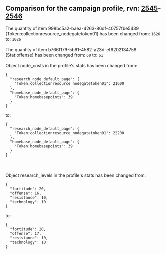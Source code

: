 ## Comparison for the campaign profile, rvn: [2545](https://github.com/PRO100KatYT/FortniteProfileRevisions/tree/main/profiles/campaign/2545%20campaign.json)-[2546](https://github.com/PRO100KatYT/FortniteProfileRevisions/tree/main/profiles/campaign/2546%20campaign.json)

The quantity of item 998bc5a2-baea-4263-86df-40757fbe5439 (Token:collectionresource_nodegatetoken01) has been changed from: `1626` to: `1026`
<br><br>
The quantity of item b766f179-5b61-4582-a23d-ef6202134758 (Stat:offense) has been changed from: `60` to: `61`
<br><br>
Object node_costs in the profile's stats has been changed from:

```
{
  "research_node_default_page": {
    "Token:collectionresource_nodegatetoken01": 21600
  },
  "homebase_node_default_page": {
    "Token:homebasepoints": 39
  }
}
```

to:

```
{
  "research_node_default_page": {
    "Token:collectionresource_nodegatetoken01": 22200
  },
  "homebase_node_default_page": {
    "Token:homebasepoints": 39
  }
}
```

<br><br>
Object research_levels in the profile's stats has been changed from:

```
{
  "fortitude": 20,
  "offense": 16,
  "resistance": 10,
  "technology": 10
}
```

to:

```
{
  "fortitude": 20,
  "offense": 17,
  "resistance": 10,
  "technology": 10
}
```

<br><br>
